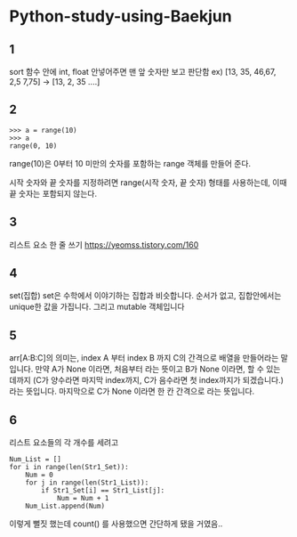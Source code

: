 # Python-study-using-Baekjun


## 1
sort 함수 안에 int, float 안넣어주면 맨 앞 숫자만 보고 판단함
ex) [13, 35, 46,67, 2,5 7,75] → [13, 2, 35 ....]

## 2
~~~
>>> a = range(10)
>>> a
range(0, 10)
~~~

range(10)은 0부터 10 미만의 숫자를 포함하는 range 객체를 만들어 준다.

시작 숫자와 끝 숫자를 지정하려면 range(시작 숫자, 끝 숫자) 형태를 사용하는데, 이때 끝 숫자는 포함되지 않는다.

## 3
리스트 요소 한 줄 쓰기
https://yeomss.tistory.com/160

## 4
set(집합)
set은 수학에서 이야기하는 집합과 비슷합니다.
순서가 없고, 집합안에서는 unique한 값을 가집니다.
그리고 mutable 객체입니다

## 5
arr[A:B:C]의 의미는, index A 부터 index B 까지 C의 간격으로 배열을 만들어라는 말입니다.
만약 A가 None 이라면, 처음부터 라는 뜻이고
B가 None 이라면, 할 수 있는 데까지 (C가 양수라면 마지막 index까지, C가 음수라면 첫 index까지가 되겠습니다.)라는 뜻입니다.
마지막으로 C가 None 이라면 한 칸 간격으로 라는 뜻입니다.

## 6
리스트 요소들의 각 개수를 세려고

~~~
Num_List = []
for i in range(len(Str1_Set)):
    Num = 0
    for j in range(len(Str1_List)):
        if Str1_Set[i] == Str1_List[j]:
            Num = Num + 1
    Num_List.append(Num)
~~~

이렇게 뻘짓 했는데
count() 를 사용했으면 간단하게 됐을 거였음..
